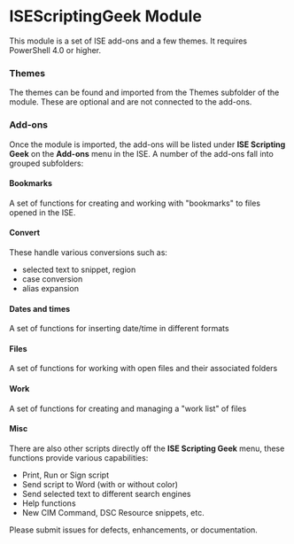 # ISEScriptingGeek Module

This module is a set of ISE add-ons and a few themes.
It requires PowerShell 4.0 or higher.

### Themes
The themes can be found and imported from the Themes subfolder of the module.
These are optional and are not connected to the add-ons.

### Add-ons
Once the module is imported, the add-ons will be listed under **ISE Scripting Geek** on the **Add-ons** menu in the ISE.
A number of the add-ons fall into grouped subfolders:

#### Bookmarks
A set of functions for creating and working with "bookmarks" to files opened in the ISE.

#### Convert
These handle various conversions such as:
- selected text to snippet, region
- case conversion
- alias expansion

#### Dates and times
A set of functions for inserting date/time in different formats

#### Files
A set of functions for working with open files and their associated folders

#### Work
A set of functions for creating and managing a "work list" of files

#### Misc
There are also other scripts directly off the **ISE Scripting Geek** menu, these functions provide various capabilities:
- Print, Run or Sign script
- Send script to Word (with or without color)
- Send selected text to different search engines
- Help functions
- New CIM Command, DSC Resource snippets, etc.

Please submit issues for defects, enhancements, or documentation. 
	

